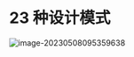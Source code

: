 # 23 种设计模式

![image-20230508095359638](https://cdn.jsdelivr.net/gh/RonnieLee24/PicGo_Pictures@master/imgs/DB/202305080954750.png)